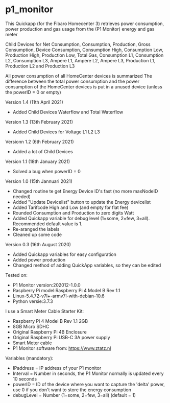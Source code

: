 # p1_monitor

This Quickapp (for the Fibaro Homecenter 3) retrieves power consumption, power production and gas usage from the (P1 Monitor) energy and gas meter 

Child Devices for Net Consumption, Consumption, Production, Gross Consumption, Device Consumption, Consumption High, Consumption Low, Production High, Production Low, Total Gas, Consumption L1, Consumption L2, Consumption L3, Ampere L1, Ampere L2, Ampere L3, Production L1, Production L2 and Production L3

All power consumption of all HomeCenter devices is summarized
The difference between the total power consumption and the power consumption of the HomeCenter devices is put in a unused device (unless the powerID = 0 or empty)

Version 1.4 (11th April 2021)
- Added Child Devices Waterflow and Total Waterflow
   
Version 1.3 (13th February 2021)
- Added Child Devices for Voltage L1 L2 L3
   
Versionn 1.2 (6th February 2021)
- Added a lot of Child Devices

Version 1.1 (18th January 2021)
- Solved a bug when powerID = 0

Version 1.0 (15th Jannuari 2021)
- Changed routine te get Energy Device ID's fast (no more maxNodeID needed)
- Added "Update Devicelist" button to update the Energy devicelist
- Added Tarifcode High and Low (and empty for flat fee)
- Rounded Consumption and Production to zero digits Watt
- Added Quickapp variable for debug level (1=some, 2=few, 3=all). Recommended default value is 1. 
- Re-aranged the labels
- Cleaned up some code

Version 0.3 (16th August 2020)
- Added Quickapp variables for easy configuration
- Added power production
- Changed method of adding QuickApp variables, so they can be edited

Tested on:
- P1 Monitor version:202012-1.0.0
- Raspberry Pi model:Raspberry Pi 4 Model B Rev 1.1
- Linux-5.4.72-v7l+-armv7l-with-debian-10.6
- Python versie:3.7.3
   
I use a Smart Meter Cable Starter Kit:
- Raspberry Pi 4 Model B Rev 1.1 2GB
- 8GB Micro SDHC
- Original Raspberry Pi 4B Enclosure
- Original Raspberry Pi USB-C 3A power supply
- Smart Meter cable
- P1 Monitor software from: https://www.ztatz.nl

Variables (mandatory): 
- IPaddress = IP address of your P1 monitor
- Interval = Number in seconds, the P1 Monitor normally is updated every 10 seconds
- powerID = ID of the device where you want to capture the 'delta' power, use 0 if you don't want to store the energy consumption
- debugLevel = Number (1=some, 2=few, 3=all) (default = 1)
